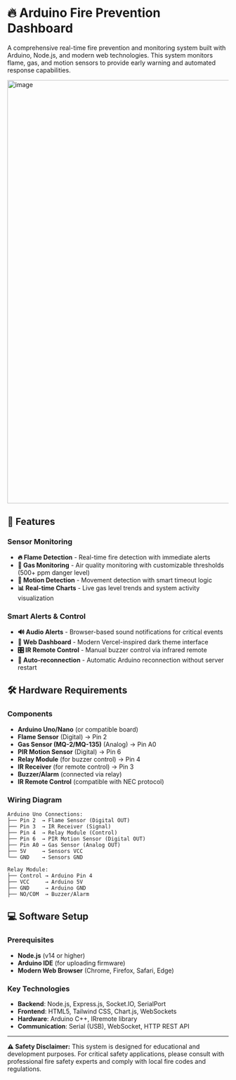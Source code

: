 # 🔥 Arduino Fire Prevention Dashboard

A comprehensive real-time fire prevention and monitoring system built with Arduino, Node.js, and modern web technologies. This system monitors flame, gas, and motion sensors to provide early warning and automated response capabilities.

<img width="1916" height="964" alt="image" src="https://github.com/user-attachments/assets/1800575e-47f0-4eb9-812d-90d580f98777" />


## 🚀 Features

### Sensor Monitoring
- **🔥 Flame Detection** - Real-time fire detection with immediate alerts
- **💨 Gas Monitoring** - Air quality monitoring with customizable thresholds (500+ ppm danger level)
- **👥 Motion Detection** - Movement detection with smart timeout logic
- **📊 Real-time Charts** - Live gas level trends and system activity visualization

### Smart Alerts & Control
- **🔊 Audio Alerts** - Browser-based sound notifications for critical events
- **📱 Web Dashboard** - Modern Vercel-inspired dark theme interface
- **🎛️ IR Remote Control** - Manual buzzer control via infrared remote
- **🔄 Auto-reconnection** - Automatic Arduino reconnection without server restart


## 🛠️ Hardware Requirements

### Components
- **Arduino Uno/Nano** (or compatible board)
- **Flame Sensor** (Digital) → Pin 2
- **Gas Sensor (MQ-2/MQ-135)** (Analog) → Pin A0
- **PIR Motion Sensor** (Digital) → Pin 6
- **Relay Module** (for buzzer control) → Pin 4
- **IR Receiver** (for remote control) → Pin 3
- **Buzzer/Alarm** (connected via relay)
- **IR Remote Control** (compatible with NEC protocol)

### Wiring Diagram
```
Arduino Uno Connections:
├── Pin 2  → Flame Sensor (Digital OUT)
├── Pin 3  → IR Receiver (Signal)
├── Pin 4  → Relay Module (Control)
├── Pin 6  → PIR Motion Sensor (Digital OUT)
├── Pin A0 → Gas Sensor (Analog OUT)
├── 5V     → Sensors VCC
└── GND    → Sensors GND

Relay Module:
├── Control → Arduino Pin 4
├── VCC     → Arduino 5V
├── GND     → Arduino GND
├── NO/COM  → Buzzer/Alarm
```

## 💻 Software Setup

### Prerequisites
- **Node.js** (v14 or higher)
- **Arduino IDE** (for uploading firmware)
- **Modern Web Browser** (Chrome, Firefox, Safari, Edge)


### Key Technologies
- **Backend**: Node.js, Express.js, Socket.IO, SerialPort
- **Frontend**: HTML5, Tailwind CSS, Chart.js, WebSockets
- **Hardware**: Arduino C++, IRremote library
- **Communication**: Serial (USB), WebSocket, HTTP REST API

---

**⚠️ Safety Disclaimer:** This system is designed for educational and development purposes. For critical safety applications, please consult with professional fire safety experts and comply with local fire codes and regulations.
